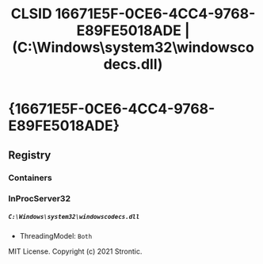 ﻿---
title: "CLSID 16671E5F-0CE6-4CC4-9768-E89FE5018ADE | (C:\\Windows\\system32\\windowscodecs.dll)"
excerpt: What is COM-Object CLSID 16671E5F-0CE6-4CC4-9768-E89FE5018ADE?
---

# {16671E5F-0CE6-4CC4-9768-E89FE5018ADE}


## Registry


### Containers


### InProcServer32

##### `C:\Windows\system32\windowscodecs.dll`
* ThreadingModel: `Both`

MIT License. Copyright (c) 2021 Strontic.


